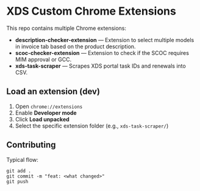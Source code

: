 # XDS Custom Chrome Extensions

This repo contains multiple Chrome extensions:

- **description-checker-extension** — Extension to select multiple models in invoice tab based on the product description.
- **scoc-checker-extension** — Extension to check if the SCOC requires MIM approval or GCC.
- **xds-task-scraper** — Scrapes XDS portal task IDs and renewals into CSV.

## Load an extension (dev)
1. Open `chrome://extensions`
2. Enable **Developer mode**
3. Click **Load unpacked**
4. Select the specific extension folder (e.g., `xds-task-scraper/`)

## Contributing
Typical flow:
```
git add .
git commit -m "feat: <what changed>"
git push
```
